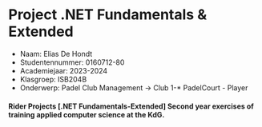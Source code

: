 # Project .NET Fundamentals & Extended

* Naam: Elias De Hondt
* Studentennummer: 0160712-80
* Academiejaar: 2023-2024
* Klasgroep: ISB204B
* Onderwerp: Padel Club Management -> Club 1-* PadelCourt *-* Player


#### Rider Projects [.NET Fundamentals-Extended] Second year exercises of training applied computer science at the KdG.